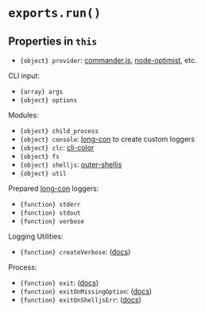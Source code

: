 # `exports.run()`

## Properties in `this`

* `{object} provider`: [commander.js](https://github.com/visionmedia/commander.js), [node-optimist](https://github.com/substack/node-optimist), etc.

CLI input:

* `{array} args`
* `{object} options`

Modules:

* `{object} child_process`
* `{object} console`: [long-con](https://github.com/codeactual/long-con) to create custom loggers
* `{object} clc`: [cli-color](https://github.com/medikoo/cli-color)
* `{object} fs`
* `{object} shelljs`: [outer-shelljs](https://github.com/codeactual/outer-shelljs)
* `{object} util`

Prepared [long-con](https://github.com/codeactual/long-con/blob/master/docs/LongCon.md) loggers:

* `{function} stderr` 
* `{function} stdout`
* `{function} verbose`

Logging Utilities:

* `{function} createVerbose`: ([docs](ImpulseBin.md))

Process:

* `{function} exit`: ([docs](ImpulseBin.md))
* `{function} exitOnMissingOption`: ([docs](ImpulseBin.md))
* `{function} exitOnShelljsErr`: ([docs](ImpulseBin.md))
